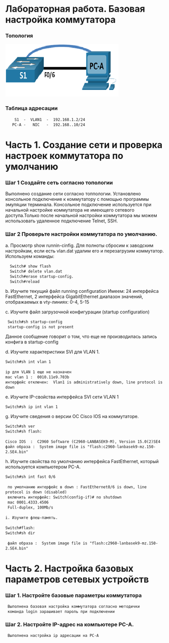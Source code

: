 # Лабораторная работа. Базовая настройка коммутатора

### Топология
![](1.png)

### Таблица адресации
```
    S1  -  VLAN1  -  192.168.1.2/24
   PC-A -   NIC   -  192.168..10/24  
```
# Часть 1. Создание сети и проверка настроек коммутатора по умолчанию
### Шаг 1  Создайте сеть согласно топологии
  Выполнено создание сети согласно топпологии. Установлено консольное подключение к коммутатору с помощью программы эмуляции терминала.
  Консольное подключение используется при начальной настройке коммутатора не имеющего сетевого доступа.Только после начальной настройки коммутатора мы можем использовать удаленное подключение Telnet, SSH. 
### Шаг 2  Проверьте настройки коммутатора по умолчанию. 
  a. Просмотр show runnin-cinfig. Для полноты сбросим к заводским настройкам, если есть vlan.dat удалим его и перезагрузим коммутатор. Используем команды:
 ```  
   Switch# show flash
   Switch# delete vlan.dat
   Switch#erase startup-config. 
   Switch#reload
 ```
  b. Изучите текущий файл running configuration
   Имеем: 24 интерфейса FastEthernet, 2 интерфейса GigabitEthernet
   диапазон значений, отображаемых в vty-линиях: 0-4, 5-15
   
  с. Изучите файл загрузочной конфигурации (startup configuration) 
  ``` 
   Switch#sh startup-config 
   startup-config is not present
  ``` 
   Данное сообщение говорит о том, что еще не производилась запись конфига в  startup-config 
   
   d. Изучите характеристики SVI для VLAN 1.
    
    Switch#sh int vlan 1
    
    ip для VLAN 1 еще не назначен
    mac vlan 1 :  0010.11e9.703b
    интерфейс отключен:  Vlan1 is administratively down, line protocol is down

   e. Изучите IP-свойства интерфейса SVI сети VLAN 1
   
    Switch#sh ip int vlan 1
   
   g. Изучите сведения о версии ОС Cisco IOS на коммутаторе.
    
    Switch#sh ver
    Switch#sh flash:
   
    Cisco IOS  :  C2960 Software (C2960-LANBASEK9-M), Version 15.0(2)SE4
    файл образа :  System image file is "flash:c2960-lanbasek9-mz.150-2.SE4.bin"

   h. Изучите свойства по умолчанию интерфейса FastEthernet, который используется компьютером PC-A.
   
    Switch#sh int fast 0/6
   
     по умолчанию интерфейс в down : FastEthernet0/6 is down, line protocol is down (disabled)
     включить интерфейс: Switch(config-if)# no shutdown 
     mac 0001.4333.4506
     Full-duplex, 100Mb/s

    i. Изучите флеш-память.
    
    Switch#flash:
    Switch#sh dir
    
     файл образа :  System image file is "flash:c2960-lanbasek9-mz.150-2.SE4.bin"

# Часть 2. Настройка базовых параметров сетевых устройств
### Шаг 1. Настройте базовые параметры коммутатора

     Выполнена базовая настройка коммутатора согласно методички
     команда login зарашивает пароль при подключении


### Шаг 2. Настройте IP-адрес на компьютере PC-A.
     Выполнена настройка ip адресации на PC-A
   
